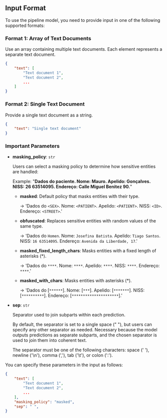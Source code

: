 ## Input Format

To use the pipeline model, you need to provide input in one of the following supported formats:

### Format 1: Array of Text Documents

Use an array containing multiple text documents. Each element represents a separate text document.

```json
{
    "text": [
        "Text document 1",
        "Text document 2",
        ...
    ]
}
```

### Format 2: Single Text Document

Provide a single text document as a string.

```json
{
    "text": "Single text document"
}
```

### Important Parameters

- **masking_policy**: `str`

    Users can select a masking policy to determine how sensitive entities are handled:

    Example: "**Dados do paciente. Nome: Mauro. Apelido: Gonçalves. NISS: 26 63514095. Endereço: Calle Miguel Benitez 90.**"

    - **masked**: Default policy that masks entities with their type.

      -> 'Dados do `<SEX>`. Nome: `<PATIENT>`. Apelido: `<PATIENT>`. NISS: `<ID>`. Endereço: `<STREET>`.'

    - **obfuscated**: Replaces sensitive entities with random values of the same type.

      -> 'Dados do `Homen`. Nome: `Josefina Batista`. Apelido: `Tiago Santos`. NISS: `16 63514095`. Endereço: `Avenida da Liberdade, 17`.'

    - **masked_fixed_length_chars**: Masks entities with a fixed length of asterisks (\*).

      -> 'Dados do `****`. Nome: `****`. Apelido: `****`. NISS: `****`. Endereço: `****`.'

    - **masked_with_chars**: Masks entities with asterisks (\*).

      -> 'Dados do [`******`]. Nome: [`***`]. Apelido: [`*******`]. NISS: [`**********`]. Endereço: [`*********************`].'

- **sep**: `str`

    Separator used to join subparts within each prediction.

    By default, the separator is set to a single space (" "), but users can specify any other separator as needed. Necessary because the model outputs predictions as separate subparts, and the chosen separator is used to join them into coherent text.

    The separator must be one of the following characters: space (' '), newline ('\n'), comma (','), tab ('\t'), or colon (':').
    
You can specify these parameters in the input as follows:

```json
{
    "text": [
        "Text document 1",
        "Text document 2",
        ...
    ],
    "masking_policy": "masked",
    "sep": " ",
}
```